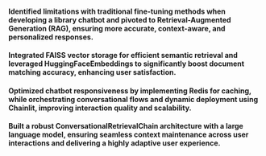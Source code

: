 #### Identified limitations with traditional fine-tuning methods when developing a library chatbot and pivoted to Retrieval-Augmented Generation (RAG), ensuring more accurate, context-aware, and personalized responses.
#### Integrated FAISS vector storage for efficient semantic retrieval and leveraged HuggingFaceEmbeddings to significantly boost document matching accuracy, enhancing user satisfaction.
#### Optimized chatbot responsiveness by implementing Redis for caching, while orchestrating conversational flows and dynamic deployment using Chainlit, improving interaction quality and scalability.
#### Built a robust ConversationalRetrievalChain architecture with a large language model, ensuring seamless context maintenance across user interactions and delivering a highly adaptive user experience.
